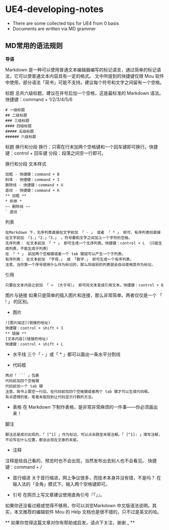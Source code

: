 # UE4-developing-notes

+ There are some collected tips for UE4 from 0 basis
+ Documents are written via MD grammer

## MD常用的语法规则
**导语**

Markdown 是一种可以使用普通文本编辑器编写的标记语言，通过简单的标记语法，它可以使普通文本内容具有一定的格式。
文中所提到的快捷键仅限 Mou 软件中使用，部分语法「简书」可能不支持。建议每个符号和文字之间留有一个空格。

标题
总共六级标题，建议在井号后加一个空格，这是最标准的 Markdown 语法。快捷键：command + 1/2/3/4/5/6

```
# 一级标题
## 二级标题
### 三级标题
#### 四级标题
##### 五级标题
###### 六级标题
```
标题
换行和分段
换行：只需在行末加两个空格键和一个回车键即可换行。快捷键：control + 回车键
分段：段落之间空一行即可。

换行和分段
文本样式
```
加粗 - 快捷键：command + B
斜体 - 快捷键：command + I
删除线 - 快捷键：command + U
底纹 - 快捷键：command + K
** 加粗 **
* 斜体 *
~~ 删除线 ~~
` 底纹 `
```
列表

```
在Markdown 下，无序列表直接在文字前加 「 - 」 或者 「 * 」 即可，有序列表则直接在文字前加 「1.」「2.」「3.」 。符号要和文字之间加上一个字符的空格。
无序列表： 在文本前加 「 * 」 即可生成一个无序列表。快捷键：control + L （只能生成列表，不能生成子列表）
在 「 * 」 前加两个空格键或者一个 tab 键就可以产生一个子列表。
有序列表： 在文本前加 「字母.」 或 「数字.」 即可生成一个有序列表。
注意，当你第一个序号使用什么作为标记的，那么同级别的列表就会自动使用其作为标记。
```

引用
```
只要在文本内容之前加 「 > （大于号）」 即可将文本变成引用文本。快捷键：control + Q
```

图片与链接
如果只是简单的插入图片和连接，那么非常简单。两者仅仅是一个 「 ! 」 的区别。

* 图片
```
![图片描述](链接的地址)
快捷键：control + shift + I
** 链接 **
[文本内容](链接的地址)
快捷键：control + shift + L
```

* 水平线
三个「 - 」或「 * 」都可以画出一条水平分割线


* 代码框
```
两对「 ``` 」包裹
代码前加四个空格键
代码前加一个 tab 键
注意，简书上需空一行后，在代码前加四个空格键或者两个 tab 键才可以生成代码框。
有点遗憾的是，笔者未能找到让代码显示行数的方法。
```

* 表格
在 Markdown 下制作表格，是非常非常麻烦的一件事——你必须画出来！

脚注
```
脚注总是成对出现的，「 [^1] 」作为标记，可以点击跳至末尾注解。「 [^1]: 」填写注解，不论写在什么位置，都会出现在文章的末尾。
```

* 注释

注释是给自己看的，预览时也不会出现，当然发布出去别人也不会看见。
快捷键：command + /


* 首行缩进
关于首行缩进，网上争议很多，而技术本身并没有错，不是吗？
在输入法的「全角」模式下，输入两个空格键即可。

* 引号
在网页上写文章建议使用直角引号『「」』。

如果你还没看过瘾或觉得不够用，你可以浏览Markdown 中文版语法说明。其实，本文推荐的编辑软件 Mou 的 Help 文档也是很不错的，只不过是英文的哈。

** 如果你觉得这篇文章对你有帮助或启发，请点下关注，谢谢 _ **
